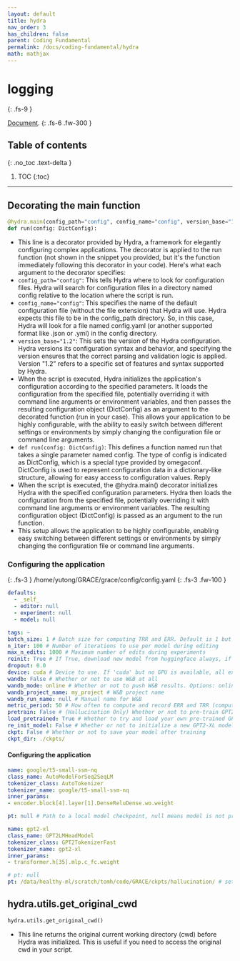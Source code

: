 ```yaml
---
layout: default
title: hydra
nav_order: 3
has_children: false
parent: Coding Fundamental
permalink: /docs/coding-fundamental/hydra
math: mathjax
---
```


# logging
{: .fs-9 }

[Document](https://hydra.cc/).
{: .fs-6 .fw-300 }

## Table of contents
{: .no_toc .text-delta }

1. TOC
{:toc}

---
## Decorating the main function
```python
@hydra.main(config_path="config", config_name="config", version_base="1.2")
def run(config: DictConfig):
```
* This line is a decorator provided by Hydra, a framework for elegantly configuring complex applications. The decorator is applied to the run function (not shown in the snippet you provided, but it's the function immediately following this decorator in your code). Here's what each argument to the decorator specifies:
* `config_path="config"`: This tells Hydra where to look for configuration files. Hydra will search for configuration files in a directory named config relative to the location where the script is run.
* `config_name="config"`: This specifies the name of the default configuration file (without the file extension) that Hydra will use. Hydra expects this file to be in the config_path directory. So, in this case, Hydra will look for a file named config.yaml (or another supported format like .json or .yml) in the config directory.
* `version_base="1.2"`: This sets the version of the Hydra configuration. Hydra versions its configuration syntax and behavior, and specifying the version ensures that the correct parsing and validation logic is applied. Version "1.2" refers to a specific set of features and syntax supported by Hydra.
* When the script is executed, Hydra initializes the application's configuration according to the specified parameters. It loads the configuration from the specified file, potentially overriding it with command line arguments or environment variables, and then passes the resulting configuration object (DictConfig) as an argument to the decorated function (run in your case). This allows your application to be highly configurable, with the ability to easily switch between different settings or environments by simply changing the configuration file or command line arguments.
* `def run(config: DictConfig)`: This defines a function named run that takes a single parameter named config. The type of config is indicated as DictConfig, which is a special type provided by omegaconf. DictConfig is used to represent configuration data in a dictionary-like structure, allowing for easy access to configuration values.
Reply
* When the script is executed, the @hydra.main() decorator initializes Hydra with the specified configuration parameters. Hydra then loads the configuration from the specified file, potentially overriding it with command line arguments or environment variables. The resulting configuration object (DictConfig) is passed as an argument to the run function.
* This setup allows the application to be highly configurable, enabling easy switching between different settings or environments by simply changing the configuration file or command line arguments.



### Configuring the application
{: .fs-3 }
/home/yutong/GRACE/grace/config/config.yaml
{: .fs-3 .fw-100 }
```yaml
defaults:  
  - _self_
  - editor: null
  - experiment: null
  - model: null

tags: ~
batch_size: 1 # Batch size for computing TRR and ERR. Default is 1 but can be increased given larger GPUs
n_iter: 100 # Number of iterations to use per model during editing
max_n_edits: 1000 # Maximum number of edits during experiments
reinit: True # If True, download new model from huggingface always, if False huggingface tries to use an existing checkpoint
dropout: 0.0
device: cuda # Device to use. If 'cuda' but no GPU is available, all experiments default to CPU
wandb: False # Whether or not to use W&B at all
wandb_mode: online # Whether or not to push W&B results. Options: online, offline
wandb_project_name: my_project # W&B project name
wandb_run_name: null # Manual name for W&B
metric_period: 50 # How often to compute and record ERR and TRR (computing frequently is slow)
pretrain: False # (Hallucination Only) Whether or not to pre-train GPT2-XL
load_pretrained: True # Whether to try and load your own pre-trained GPT2-XL
re_init_model: False # Whether or not to initialize a new GPT2-XL model from scratch
ckpt: False # Whether or not to save your model after training
ckpt_dir: ./ckpts/
```

#### Configuring the application
```yaml
name: google/t5-small-ssm-nq
class_name: AutoModelForSeq2SeqLM
tokenizer_class: AutoTokenizer
tokenizer_name: google/t5-small-ssm-nq
inner_params:
- encoder.block[4].layer[1].DenseReluDense.wo.weight

pt: null # Path to a local model checkpoint, null means model is not pre-trained
```

```yaml
name: gpt2-xl
class_name: GPT2LMHeadModel
tokenizer_class: GPT2TokenizerFast
tokenizer_name: gpt2-xl
inner_params:
- transformer.h[35].mlp.c_fc.weight

# pt: null
pt: /data/healthy-ml/scratch/tomh/code/GRACE/ckpts/hallucination/ # set this to 'hallucination' inside your checkpoint directory
```


## hydra.utils.get_original_cwd
```python
hydra.utils.get_original_cwd()
```
* This line returns the original current working directory (cwd) before Hydra was initialized. This is useful if you need to access the original cwd in your script.

